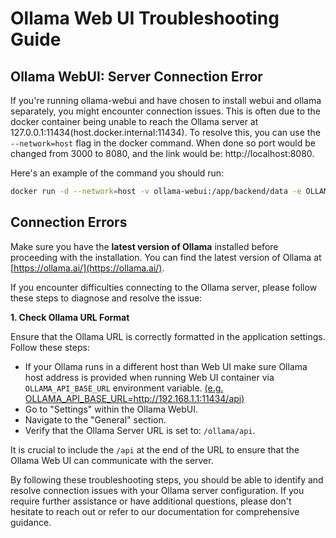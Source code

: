 # Ollama Web UI Troubleshooting Guide

## Ollama WebUI: Server Connection Error

If you're running ollama-webui and have chosen to install webui and ollama separately, you might encounter connection issues. This is often due to the docker container being unable to reach the Ollama server at 127.0.0.1:11434(host.docker.internal:11434). To resolve this, you can use the `--network=host` flag in the docker command. When done so port would be changed from 3000 to 8080, and the link would be: http://localhost:8080.

Here's an example of the command you should run:

```bash
docker run -d --network=host -v ollama-webui:/app/backend/data -e OLLAMA_API_BASE_URL=http://127.0.0.1:11434/api --name ollama-webui --restart always ghcr.io/ollama-webui/ollama-webui:main
```

## Connection Errors

Make sure you have the **latest version of Ollama** installed before proceeding with the installation. You can find the latest version of Ollama at [https://ollama.ai/](https://ollama.ai/).

If you encounter difficulties connecting to the Ollama server, please follow these steps to diagnose and resolve the issue:

**1. Check Ollama URL Format**

Ensure that the Ollama URL is correctly formatted in the application settings. Follow these steps:

- If your Ollama runs in a different host than Web UI make sure Ollama host address is provided when running Web UI container via `OLLAMA_API_BASE_URL` environment variable. [(e.g. OLLAMA_API_BASE_URL=http://192.168.1.1:11434/api)](https://github.com/ollama-webui/ollama-webui#accessing-external-ollama-on-a-different-server)
- Go to "Settings" within the Ollama WebUI.
- Navigate to the "General" section.
- Verify that the Ollama Server URL is set to: `/ollama/api`.

It is crucial to include the `/api` at the end of the URL to ensure that the Ollama Web UI can communicate with the server.

By following these troubleshooting steps, you should be able to identify and resolve connection issues with your Ollama server configuration. If you require further assistance or have additional questions, please don't hesitate to reach out or refer to our documentation for comprehensive guidance.
